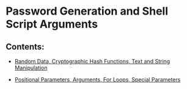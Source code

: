 # Password Generation and Shell Script Arguments

## Contents:
- [Random Data, Cryptographic Hash Functions, Text and String Manipulation](./random_data_cryptographic_hash_functions_string_manipulations.md)

- [Positional Parameters, Arguments, For Loops, Special Parameters](./positional_arguments_for_loops_special_parameters.md)